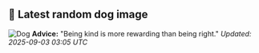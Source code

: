 ## 🐶 Latest random dog image
![Dog](https://images.dog.ceo/breeds/terrier-american/n02093428_4243.jpg)
**Advice:** "Being kind is more rewarding than being right."
*Updated: 2025-09-03 03:05 UTC*
